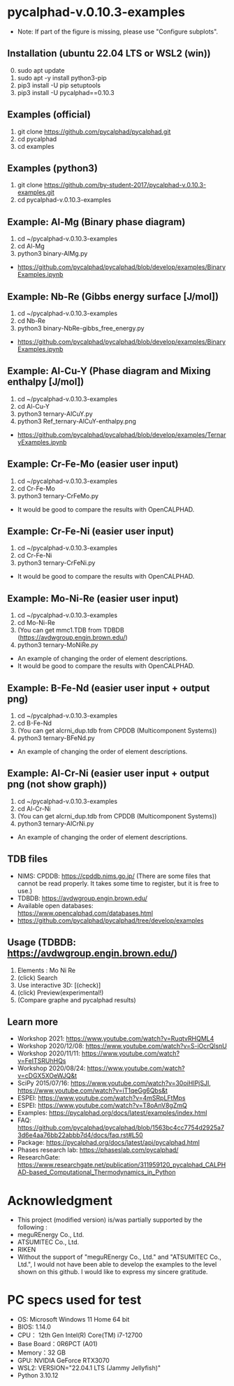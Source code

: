 # pycalphad-v.0.10.3-examples
- Note: If part of the figure is missing, please use "Configure subplots".


## Installation (ubuntu 22.04 LTS or WSL2 (win))
0. sudo apt update
1. sudo apt -y install python3-pip
2. pip3 install -U pip setuptools
3. pip3 install -U pycalphad==0.10.3


## Examples (official)
1. git clone https://github.com/pycalphad/pycalphad.git
2. cd pycalphad
3. cd examples


## Examples (python3)
1. git clone https://github.com/by-student-2017/pycalphad-v.0.10.3-examples.git
2. cd pycalphad-v.0.10.3-examples


## Example: Al-Mg (Binary phase diagram)
1. cd ~/pycalphad-v.0.10.3-examples
2. cd Al-Mg
3. python3 binary-AlMg.py
- https://github.com/pycalphad/pycalphad/blob/develop/examples/BinaryExamples.ipynb


## Example: Nb-Re (Gibbs energy surface [J/mol])
1. cd ~/pycalphad-v.0.10.3-examples
2. cd Nb-Re
3. python3 binary-NbRe-gibbs_free_energy.py
- https://github.com/pycalphad/pycalphad/blob/develop/examples/BinaryExamples.ipynb


## Example: Al-Cu-Y (Phase diagram and Mixing enthalpy [J/mol])
1. cd ~/pycalphad-v.0.10.3-examples
2. cd Al-Cu-Y
3. python3 ternary-AlCuY.py
4. python3 Ref_ternary-AlCuY-enthalpy.png
- https://github.com/pycalphad/pycalphad/blob/develop/examples/TernaryExamples.ipynb


## Example: Cr-Fe-Mo (easier user input)
1. cd ~/pycalphad-v.0.10.3-examples
2. cd Cr-Fe-Mo
3. python3 ternary-CrFeMo.py
- It would be good to compare the results with OpenCALPHAD.


## Example: Cr-Fe-Ni (easier user input)
1. cd ~/pycalphad-v.0.10.3-examples
2. cd Cr-Fe-Ni
3. python3 ternary-CrFeNi.py
- It would be good to compare the results with OpenCALPHAD.


## Example: Mo-Ni-Re (easier user input)
1. cd ~/pycalphad-v.0.10.3-examples
2. cd Mo-Ni-Re
3. (You can get mmc1.TDB from TDBDB (https://avdwgroup.engin.brown.edu/)
4. python3 ternary-MoNiRe.py
- An example of changing the order of element descriptions.
- It would be good to compare the results with OpenCALPHAD.


## Example: B-Fe-Nd (easier user input + output png)
1. cd ~/pycalphad-v.0.10.3-examples
2. cd B-Fe-Nd
3. (You can get alcrni_dup.tdb from CPDDB (Multicomponent Systems))
4. python3 ternary-BFeNd.py
- An example of changing the order of element descriptions.


## Example: Al-Cr-Ni (easier user input + output png (not show graph))
1. cd ~/pycalphad-v.0.10.3-examples
2. cd Al-Cr-Ni
3. (You can get alcrni_dup.tdb from CPDDB (Multicomponent Systems))
4. python3 ternary-AlCrNi.py
- An example of changing the order of element descriptions.


## TDB files
- NIMS: CPDDB: https://cpddb.nims.go.jp/ (There are some files that cannot be read properly. It takes some time to register, but it is free to use.)
- TDBDB: https://avdwgroup.engin.brown.edu/ 
- Available open databases: https://www.opencalphad.com/databases.html
-   https://github.com/pycalphad/pycalphad/tree/develop/examples


## Usage (TDBDB: https://avdwgroup.engin.brown.edu/)
1. Elements : Mo Ni Re
2. (click) Search
3. Use interactive 3D: [(check)]
4. (click) Preview(experimental!)
5. (Compare graphe and pycalphad results)


## Learn more
- Workshop 2021: https://www.youtube.com/watch?v=RuqtvRHQML4
- Workshop 2020/12/08: https://www.youtube.com/watch?v=S-iOcrQlsnU
- Workshop 2020/11/11: https://www.youtube.com/watch?v=FeITSRUhHQs
- Workshop 2020/08/24: https://www.youtube.com/watch?v=cDGX5XOeWJQ&t
- SciPy 2015/07/16: https://www.youtube.com/watch?v=30oiHIPjSJI, https://www.youtube.com/watch?v=iT1qeGg6Qbs&t
- ESPEI: https://www.youtube.com/watch?v=4mSRpLFtMps
- ESPEI: https://www.youtube.com/watch?v=T8oAnV8gZmQ
- Examples: https://pycalphad.org/docs/latest/examples/index.html
- FAQ: https://github.com/pycalphad/pycalphad/blob/1563bc4cc7754d2925a73d6e4aa76bb22abbb7d4/docs/faq.rst#L50
- Package: https://pycalphad.org/docs/latest/api/pycalphad.html
- Phases research lab: https://phaseslab.com/pycalphad/
- ResearchGate: https://www.researchgate.net/publication/311959120_pycalphad_CALPHAD-based_Computational_Thermodynamics_in_Python


Acknowledgment
=======
- This project (modified version) is/was partially supported by the following :
- meguREnergy Co., Ltd.
- ATSUMITEC Co., Ltd.
- RIKEN
- Without the support of "meguREnergy Co., Ltd." and "ATSUMITEC Co., Ltd.", I would not have been able to develop the examples to the level shown on this github. I would like to express my sincere gratitude. 


PC specs used for test
=======
+ OS: Microsoft Windows 11 Home 64 bit
+ BIOS: 1.14.0
+ CPU： 12th Gen Intel(R) Core(TM) i7-12700
+ Base Board：0R6PCT (A01)
+ Memory：32 GB
+ GPU: NVIDIA GeForce RTX3070
+ WSL2: VERSION="22.04.1 LTS (Jammy Jellyfish)"
+ Python 3.10.12
